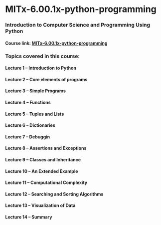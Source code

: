 # MITx-6.00.1x-python-programming

### Introduction to Computer Science and Programming Using Python

#### Course link: [MITx-6.00.1x-python-programming](https://www.edx.org/course/introduction-to-computer-science-and-programming-using-python-0)


### Topics covered in this course:
#### Lecture 1 – Introduction to Python
#### Lecture 2 – Core elements of programs
#### Lecture 3 – Simple Programs
#### Lecture 4 – Functions
#### Lecture 5 – Tuples and Lists
#### Lecture 6 – Dictionaries
#### Lecture 7 – Debuggin
#### Lecture 8 – Assertions and Exceptions
#### Lecture 9 – Classes and Inheritance
#### Lecture 10 – An Extended Example
#### Lecture 11 – Computational Complexity
#### Lecture 12 – Searching and Sorting Algorithms
#### Lecture 13 – Visualization of Data
#### Lecture 14 – Summary
